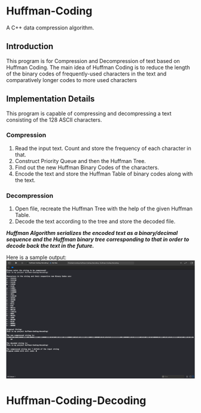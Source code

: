 # Huffman-Coding
A C++ data compression algorithm.

## Introduction

This program is for Compression and Decompression of text based on Huffman Coding.
The main idea of Huffman Coding is to reduce the length of the binary codes of frequently-used characters in the text and comparatively longer codes to more used characters

## Implementation Details

This program is capable of compressing and decompressing a text consisting of the 128 ASCII characters.

### Compression

1. Read the input text. Count and store the frequency of each character in that.
2. Construct Priority Queue and then the Huffman Tree.
3. Find out the new Huffman Binary Codes of the characters.
4. Encode the text and store the Huffman Table of binary codes along with the text.

### Decompression

1. Open file, recreate the Huffman Tree with the help of the given Huffman Table.
2. Decode the text according to the tree and store the decoded file.

***Huffman Algorithm serializes the encoded text as a binary/decimal sequence and the Huffman binary tree corresponding to that in order to decode back the text in the future.***

Here is a sample output:
![Output](Output.png)
# Huffman-Coding-Decoding
